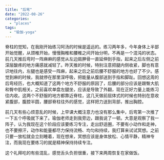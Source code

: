 ```yaml
---
title: "后弯"
date: "2022-08-26"
categories: 
  - "places"
tags: 
  - "瑜伽-yoga"
---
```


脊柱的觉知，在我刚开始练习阿汤的时候是遥远的。练习两年多，今年身体上半部开始觉醒，从颈椎开始，慢慢胸椎和腰椎之间开始分明，不再是一个混沌的状态。前几天推后弯时一阵麻麻的感觉从左边肩胛骨一直延伸到手指，起来之后左侧之前深层酸疼的地方痛感就减轻了。昨天推的时候，特别注意把腿内侧收紧，脚也有意识地往内，左腿也是感受一阵麻，起来之后之前后腰不舒服的地方也好了不少。感觉到麻的时候，我就停在那里深呼吸，把能量从腹部送到手指和脚趾。回想这周的后弯经历，也大概知道了这两个地方不舒服的原因了，后腰的部分应该是跟臀大肌和臀中肌相关。之前喜欢单盘左腿坐，应该是导致了外翻，现在正好力量上能练习往内收。这两个不舒服的地方都靠近脊柱，这几天做前屈体式的时候也特别在意收紧腹部，腹腔半圆，腰部脊柱往外的感觉，这样把力送到背部，推出胸腔。  
  
前几天有些心烦意乱的时候，上早课大概注意力也没有那么集中，后弯第一次推了一下五个呼吸就下来了。瑜伽老师走到我旁边，跟我说了一顿。大意是观察了我一阵子，认为我现在这个阶段应该要练习专注，走出舒适圈，不要有小动作和走神，也不要擦汗，动作和能量都尽力保持流畅、均匀和持续，我打算来试试冥想。之前只要一放松就会立刻睡着，现在想来，冥想应该是身体放松、心情平静，精神专注，而我现在要练习的就是精神保持持续专注。  
  
这个礼拜吃的有些混乱，感觉舌头负担很重，接下来两周恢复在家做饭。
